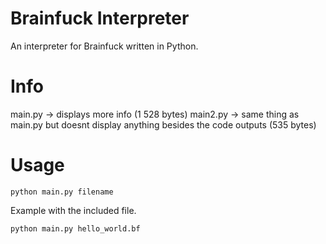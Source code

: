 # Brainfuck Interpreter
An interpreter for Brainfuck written in Python.
# Info
main.py -> displays more info (1 528 bytes)
main2.py -> same thing as main.py but doesnt display anything besides the code outputs (535 bytes)
# Usage
```
python main.py filename
```
Example with the included file.
```
python main.py hello_world.bf
```
